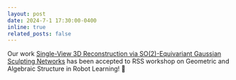 ```yaml
---
layout: post
date: 2024-7-1 17:30:00-0400
inline: true
related_posts: false
---
```


Our work [Single-View 3D Reconstruction via SO(2)-Equivariant Gaussian Sculpting Networks](https://arxiv.org/abs/2409.07245) has been accepted to RSS workshop on Geometric and Algebraic Structure in Robot Learning! :tada: